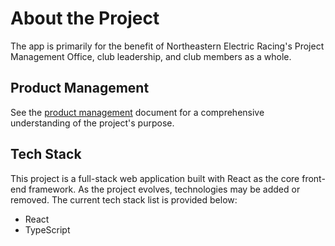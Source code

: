 # About the Project

The app is primarily for the benefit of Northeastern Electric Racing's Project Management Office, club leadership, and club members as a whole.

## Product Management

See the [product management](https://github.com/Northeastern-Electric-Racing/PM-Dashboard-v2/blob/main/Docs/ProductManagement.md) document for a comprehensive understanding of the project's purpose.

## Tech Stack

This project is a full-stack web application built with React as the core front-end framework.
As the project evolves, technologies may be added or removed.
The current tech stack list is provided below:

- React
- TypeScript